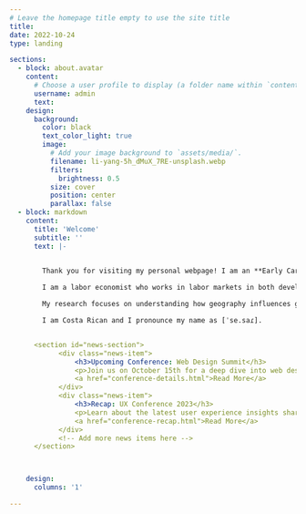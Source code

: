 ```yaml
---
# Leave the homepage title empty to use the site title
title:
date: 2022-10-24
type: landing

sections:
  - block: about.avatar
    content:
      # Choose a user profile to display (a folder name within `content/authors/`)
      username: admin
      text: 
    design:
      background:
        color: black
        text_color_light: true
        image:
          # Add your image background to `assets/media/`.
          filename: li-yang-5h_dMuX_7RE-unsplash.webp
          filters:
            brightness: 0.5
          size: cover
          position: center
          parallax: false
  - block: markdown
    content:
      title: 'Welcome'
      subtitle: ''
      text: |-


        Thank you for visiting my personal webpage! I am an **Early Career Researcher** at the [**School of Economics of the University of Edinburgh**](https://www.ed.ac.uk/economics). 
        
        I am a labor economist who works in labor markets in both developed and developing countries. My research interests lie in both **labor** and **development economics**. I hold a Ph.D. in Economics from [**Boston University**](https://www.bu.edu/econ/).

        My research focuses on understanding how geography influences gender inequality. My other work explores topics such as firms and earnings inequality, skill investment, and job training programs. 

        I am Costa Rican and I pronounce my name as [ˈse.saɾ].


      <section id="news-section">
            <div class="news-item">
                <h3>Upcoming Conference: Web Design Summit</h3>
                <p>Join us on October 15th for a deep dive into web design trends and best practices.</p>
                <a href="conference-details.html">Read More</a>
            </div>
            <div class="news-item">
                <h3>Recap: UX Conference 2023</h3>
                <p>Learn about the latest user experience insights shared by industry experts.</p>
                <a href="conference-recap.html">Read More</a>
            </div>
            <!-- Add more news items here -->
      </section>



    design:
      columns: '1'

---
```

